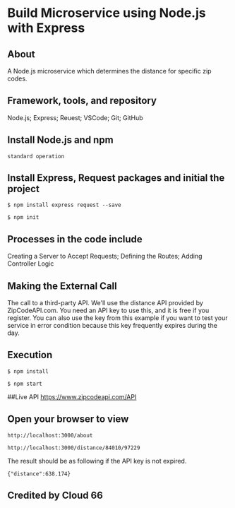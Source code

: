 # Build Microservice using Node.js with Express

## About
A Node.js microservice which determines the distance for specific zip codes.

## Framework, tools, and repository
Node.js; Express; Reuest; VSCode; Git; GitHub

## Install Node.js and npm
`standard operation` 

## Install Express, Request packages and initial the project
`$ npm install express request --save`

`$ npm init`

## Processes in the code include
Creating a Server to Accept Requests; Defining the Routes; Adding Controller Logic

## Making the External Call
The call to a third-party API. We'll use the distance API provided by ZipCodeAPI.com. You need an API key to use this, and it is free if you register. You can also use the key from this example if you want to test your service in error condition because this key frequently expires during the day.

## Execution
`$ npm install`

`$ npm start` 

##Live API
https://www.zipcodeapi.com/API

## Open your browser to view
`http://localhost:3000/about`

`http://localhost:3000/distance/84010/97229`

The result should be as following if the API key is not expired.

`{"distance":638.174}`

## Credited by Cloud 66
